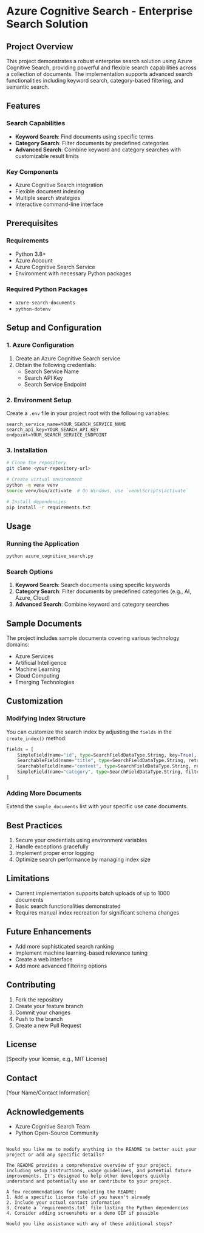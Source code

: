 # Azure Cognitive Search - Enterprise Search Solution

## Project Overview

This project demonstrates a robust enterprise search solution using Azure Cognitive Search, providing powerful and flexible search capabilities across a collection of documents. The implementation supports advanced search functionalities including keyword search, category-based filtering, and semantic search.

## Features

### Search Capabilities
- **Keyword Search**: Find documents using specific terms
- **Category Search**: Filter documents by predefined categories
- **Advanced Search**: Combine keyword and category searches with customizable result limits

### Key Components
- Azure Cognitive Search integration
- Flexible document indexing
- Multiple search strategies
- Interactive command-line interface

## Prerequisites

### Requirements
- Python 3.8+
- Azure Account
- Azure Cognitive Search Service
- Environment with necessary Python packages

### Required Python Packages
- `azure-search-documents`
- `python-dotenv`

## Setup and Configuration

### 1. Azure Configuration
1. Create an Azure Cognitive Search service
2. Obtain the following credentials:
   - Search Service Name
   - Search API Key
   - Search Service Endpoint

### 2. Environment Setup
Create a `.env` file in your project root with the following variables:
```
search_service_name=YOUR_SEARCH_SERVICE_NAME
search_api_key=YOUR_SEARCH_API_KEY
endpoint=YOUR_SEARCH_SERVICE_ENDPOINT
```

### 3. Installation
```bash
# Clone the repository
git clone <your-repository-url>

# Create virtual environment
python -m venv venv
source venv/bin/activate  # On Windows, use `venv\Scripts\activate`

# Install dependencies
pip install -r requirements.txt
```

## Usage

### Running the Application
```bash
python azure_cognitive_search.py
```

### Search Options
1. **Keyword Search**: Search documents using specific keywords
2. **Category Search**: Filter documents by predefined categories (e.g., AI, Azure, Cloud)
3. **Advanced Search**: Combine keyword and category searches

## Sample Documents

The project includes sample documents covering various technology domains:
- Azure Services
- Artificial Intelligence
- Machine Learning
- Cloud Computing
- Emerging Technologies

## Customization

### Modifying Index Structure
You can customize the search index by adjusting the `fields` in the `create_index()` method:
```python
fields = [
    SimpleField(name="id", type=SearchFieldDataType.String, key=True),
    SearchableField(name="title", type=SearchFieldDataType.String, retrievable=True, searchable=True),
    SearchableField(name="content", type=SearchFieldDataType.String, retrievable=True, searchable=True),
    SimpleField(name="category", type=SearchFieldDataType.String, filterable=True, facetable=True)
]
```

### Adding More Documents
Extend the `sample_documents` list with your specific use case documents.

## Best Practices

1. Secure your credentials using environment variables
2. Handle exceptions gracefully
3. Implement proper error logging
4. Optimize search performance by managing index size

## Limitations
- Current implementation supports batch uploads of up to 1000 documents
- Basic search functionalities demonstrated
- Requires manual index recreation for significant schema changes

## Future Enhancements
- Add more sophisticated search ranking
- Implement machine learning-based relevance tuning
- Create a web interface
- Add more advanced filtering options

## Contributing
1. Fork the repository
2. Create your feature branch
3. Commit your changes
4. Push to the branch
5. Create a new Pull Request

## License
[Specify your license, e.g., MIT License]

## Contact
[Your Name/Contact Information]

## Acknowledgements
- Azure Cognitive Search Team
- Python Open-Source Community
```

Would you like me to modify anything in the README to better suit your project or add any specific details?

The README provides a comprehensive overview of your project, including setup instructions, usage guidelines, and potential future improvements. It's designed to help other developers quickly understand and potentially use or contribute to your project.

A few recommendations for completing the README:
1. Add a specific license file if you haven't already
2. Include your actual contact information
3. Create a `requirements.txt` file listing the Python dependencies
4. Consider adding screenshots or a demo GIF if possible

Would you like assistance with any of these additional steps?